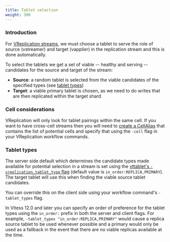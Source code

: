 ```yaml
---
title: Tablet selection
weight: 300
---
```


### Introduction

For [VReplication streams](../../../concepts/vstream/), we must choose a tablet to serve the role of source (vstreamer) and target (vapplier) in the replication stream and this is done automatically.

To select the tablets we get a set of viable -- healthy and serving -- candidates for the source and target of the stream:
  * **Source**: a random tablet is selected from the viable candidates of the specified types (see [tablet types](./#tablet-types))
  * **Target**: a viable primary tablet is chosen, as we need to do writes that are then replicated within the target shard

### Cell considerations

VReplication will only look for tablet pairings within the same cell. If you want to have cross-cell streams then you will need to [create a CellAlias](https://vitess.io/docs/reference/programs/vtctl/cell-aliases/) that contains the list of potential cells and specify that using the `-cell` flag in your VReplication workflow commands.

### Tablet types

The server side default which determines the candidate types made available for potential selection in a stream is set using the [vttablet's `-vreplication_tablet_type` flag](../flags/#vreplication_tablet_type) (default value is `in_order:REPLICA,PRIMARY`). The target tablet will use this when finding the viable source tablet candidates.

You can override this on the client side using your workflow command's `-tablet_types` flag.

In Vitess 12.0 and later you can specify an order of preference for the tablet types using the `in_order:` prefix in both the server and client flags. For example, `-tablet_types "in_order:REPLICA,PRIMARY"` would cause a replica source tablet to be used whenever possible and a primary would only be used as a fallback in the event that there are no viable replicas available at the time.
